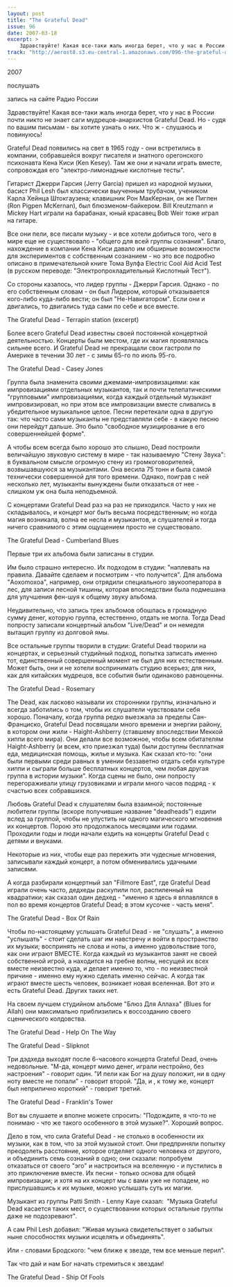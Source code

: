 ```yaml
---
layout: post
title: "The Grateful Dead"
issue: 96
date: 2007-03-18
excerpt: >
    Здравствуйте! Какая все-таки жаль иногда берет, что у нас в России почти никто не знает саги мудрецов-анархистов Grateful Dead. Но - судя по вашим письмам - вы хотите узнать о них. Что ж - слушаюсь и повинуюсь!
track: "http://aerost8.s3.eu-central-1.amazonaws.com/096-the-grateful-dead.mp3"
---
```


2007

послушать

запись на сайте Радио России

Здравствуйте! Какая все-таки жаль иногда берет, что у нас в России почти никто не знает саги мудрецов-анархистов Grateful Dead. Но - судя по вашим письмам - вы хотите узнать о них. Что ж - слушаюсь и повинуюсь!

Grateful Dead появились на свет в 1965 году - они встретились в компании, собравшейся вокруг писателя и знатного орегонского психонавта Кена Киси (Ken Kesey). Там же они и начали играть вместе, сопровождая его "электро-лимонадные кислотные тесты".

Гитарист Джерри Гарсия (Jerry Garcia) пришел из народной музыки, басист Phil Lesh был классически выученным трубачом, учеником Карла Хейнца Штокгаузена; клавишник Рон МакКернан, он же Пигпен (Ron Pigpen McKernan), был блюзменом-байкером. Bill Kreutzmann и Mickey Hart играли на барабанах, юный красавец Bob Weir тоже играл на гитаре.

Все они пели, все писали музыку - и все хотели добиться того, чего в мире еще не существовало - "общего для всей группы сознания". Благо, нахождение в компании Кена Киси давало им обширные возможности для экспериментов с собственным сознанием - но это все подробно описано в примечательной книге Тома Вулфа Electric Cool Aid Acid Test (в русском переводе: "Электропрохладительный Кислотный Тест").

Со стороны казалось, что лидер группы - Джерри Гарсия. Однако - по его собственным словам - он был Лидером, который отказывается кого-либо куда-либо вести; он был "Не-Навигатором". Если они и двигались, то двигались туда сами по себе и все вместе.

The Grateful Dead - Terrapin station (exсerpt)

Более всего Grateful Dead известны своей постоянной концертной деятельностью. Концерты были местом, где их магия проявлялась сильнее всего. И Grateful Dead не прекращали свои гастроли по Америке в течении 30 лет - с зимы 65-го по июль 95-го.

The Grateful Dead - Casey Jones

Группа была знаменита своими джемами-импровизациями: как импровизациями отдельных музыкантов, так и почти телепатическими "групповыми" импровизациями, когда каждый отдельный музыкант импровизировал, но при этом все импровизации вместе сливались в убедительное музыкальное целое. Песни перетекали одна в другую так: что часто сами музыканты не представляли себе - в какую песню они перейдут дальше. Это было "свободное музицирование в его совершеннейшей форме".

А чтобы всем всегда было хорошо это слышно, Dead построили величайшую звуковую систему в мире - так называемую "Стену Звука": в буквальном смысле огромную стену из громкоговорителей, возвышавшуюся за музыкантами. Она весила 75 тонн и была самой технически совершенной для того времени. Однако, поиграв с ней несколько лет, музыканты вынуждены были отказаться от нее - слишком уж она была неподъемной.

С концертами Grateful Dead раз на раз не приходился. Часто у них не складывалось, и концерт мог быть весьма посредственным; но когда магия возникала, волна ее несла и музыкантов, и слушателей и тогда ничего сравнимого с этим ощущением просто не существовало.

The Grateful Dead - Cumberland Blues

Первые три их альбома были записаны в студии.

Им было страшно интересно. Их подходом в студии: "наплевать на правила. Давайте сделаем и посмотрим - что получится". Для альбома "Aoxomoxoa", например, они отрядили специального звукооператора в лес, для записи лесной тишины, которая впоследствии была подмешана для улучшения фен-шуя к общему звуку альбома.

Неудивительно, что запись трех альбомов обошлась в громадную сумму денег, которую группа, естественно, отдать не могла. Тогда Dead попросту записали концертный альбом "Live/Dead" и он немедля вытащил группу из долговой ямы.

Все остальные группы творили в студии: Grateful Dead творили на концертах, и серьезный студийный подход, попытка записать именно тот, единственный совершенный момент не был для них естественным. Может быть, они и не хотели воспринимать студию всерьез; для них, как для китайских мудрецов, все события были одинаково равноценны.

The Grateful Dead - Rosemary

The Dead, как ласково называли их сторонники группы, изначально и всегда заботились о том, чтобы их слушатели чувствовали себя хорошо. Поначалу, когда группа редко выезжала за пределы Сан-Франциско, Grateful Dead посвящали много времени и энергии району, в котором они жили - Haight-Ashberry (ставшему впоследствии Меккой хиппи всего мира). Они делали все возможное, чтобы всем обитателям Haight-Ashberry (и всем, кто приезжал туда) были доступны бесплатная еда, медицинская помощь, жилье и музыка. Как сказал кто-то: "они были первыми среди равных в умении беззаветно отдать себя культуре хиппи и сыграли больше бесплатных концертов, чем любая другая группа в истории музыки". Когда сцены не было, они попросту перегораживали улицу грузовиками и играли много часов подряд - к счастью всех собравшихся.

Любовь Grateful Dead к слушателям была взаимной; постоянные любители группы (вскоре получившие название "deadheads") ездили вслед за группой, чтобы не упустить ни одного магического мгновения их концертов. Порою это продолжалось месяцами или годами. Проходили годы и люди начали ездить на концерты Grateful Dead с детями и внуками.

Некоторые из них, чтобы еще раз пережить эти чудесные мгновения, записывали каждый концерт, а потом обменивались удачными записями.

А когда разбирали концертный зал "Fillmore East", где Grateful Dead играли очень часто, дедхеды раскупили пол, распиленный на квадратики; как сказал один дедхед - "именно я здесь я вплавлялся в пол во время концертов Grateful Dead; в этом кусочке - часть меня".

The Grateful Dead - Box Of Rain

Чтобы по-настоящему услышать Grateful Dead - не "слушать", а именно "услышать" - стоит сделать шаг им навстречу и войти в пространство их музыки; воспринять не слова и ноты, а именно удовольствие того, как они играют ВМЕСТЕ. Когда каждый из музыкантов занят не своей собственной игрой, а находится на гребне волны, несущей их всех вместе неизвестно куда, и делает именно то, что - по неизвестной причине - именно ему нужно сделать именно сейчас. А когда так играют вместе шесть человек, возникает новая вселенная. Вот это и есть Grateful Dead. Других таких нет.

На своем лучшем студийном альбоме "Блюз Для Аллаха" (Blues for Allah) они максимально приблизились к воссозданию своего сценического колдовства.

The Grateful Dead - Help On The Way

The Grateful Dead - Slipknot

Три дэдхеда выходят после 6-часового концерта Grateful Dead, очень недовольные. "М-да, концерт мимо денег, играли нестройно, без настроения" - говорит один. "И пели как Бог на душу положит, ни в одну ноту вместе не попали" - говорит второй. "Да, и , к тому же, концерт был неприлично короткий" - говорит третий.

The Grateful Dead - Franklin's Tower

Вот вы слушаете и вполне можете спросить: "Подождите, я что-то не понимаю - что же такого особенного в этой музыке?". Хороший вопрос.

Дело в том, что сила Grateful Dead - не столько в особенности их музыки, как в том, что за этой музыкой стоит. Они предприняли попытку преодолеть расстояние, которое отделяет одного человека от другого, и объединить семь сознаний в одно; они сказали: попробуем отказаться от своего "эго" и настроиться на вселенную - и пустились в это приключение вместе. Их песни - только основа для общей импровизации; и хотя на их концерт мы с вами уже не попадем, но прислушавшись к их музыке, можно услышать суть их магии.

Музыкант из группы Patti Smith - Lenny Kaye сказал:  "Музыка Grateful Dead касается таких мест, о существовании которых остальные группы даже не подозревают".

А сам Phil Lesh добавил: "Живая музыка свидетельствует о забытых ныне способностях музыки исцелять и объединять".

Или - словами Бродского: "чем ближе к звезде, тем все меньше перил".

Так что дай и нам Бог начать стремиться к звездам!

The Grateful Dead - Ship Of Fools
